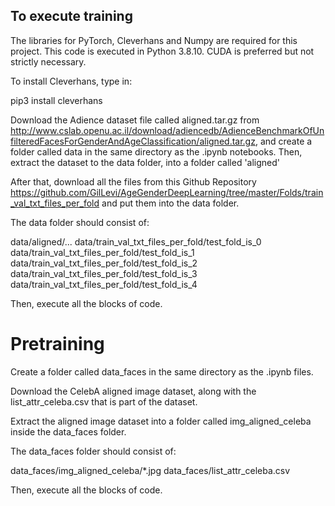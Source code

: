 ## To execute training

The libraries for PyTorch, Cleverhans and Numpy are required for this project. This code is executed in Python 3.8.10. CUDA is preferred but not strictly necessary.

To install Cleverhans, type in:

pip3 install cleverhans

Download the Adience dataset file called aligned.tar.gz from http://www.cslab.openu.ac.il/download/adiencedb/AdienceBenchmarkOfUnfilteredFacesForGenderAndAgeClassification/aligned.tar.gz, and create a folder called data in the same directory as the .ipynb notebooks. Then, extract the dataset to the data folder, into a folder called 'aligned'

After that, download all the files from this Github Repository https://github.com/GilLevi/AgeGenderDeepLearning/tree/master/Folds/train_val_txt_files_per_fold and put them into the data folder.

The data folder should consist of:

data/aligned/...
data/train_val_txt_files_per_fold/test_fold_is_0
data/train_val_txt_files_per_fold/test_fold_is_1
data/train_val_txt_files_per_fold/test_fold_is_2
data/train_val_txt_files_per_fold/test_fold_is_3
data/train_val_txt_files_per_fold/test_fold_is_4

Then, execute all the blocks of code.

# Pretraining

Create a folder called data_faces in the same directory as the .ipynb files.

Download the CelebA aligned image dataset, along with the list_attr_celeba.csv that is part of the dataset.

Extract the aligned image dataset into a folder called img_aligned_celeba inside the data_faces folder.

The data_faces folder should consist of:

data_faces/img_aligned_celeba/*.jpg
data_faces/list_attr_celeba.csv

Then, execute all the blocks of code.
